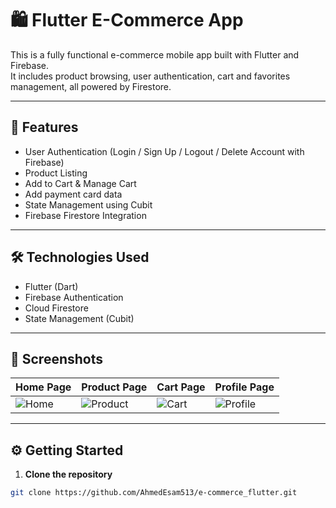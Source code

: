 # 🛍️ Flutter E-Commerce App

This is a fully functional e-commerce mobile app built with Flutter and Firebase.  
It includes product browsing, user authentication, cart and favorites management, all powered by Firestore.

---

## 🚀 Features

- User Authentication (Login / Sign Up / Logout / Delete Account with Firebase)
- Product Listing
- Add to Cart & Manage Cart
- Add payment card data
- State Management using Cubit
- Firebase Firestore Integration

---

## 🛠️ Technologies Used

- Flutter (Dart)
- Firebase Authentication
- Cloud Firestore
- State Management (Cubit)

---

## 📱 Screenshots

| Home Page | Product Page | Cart Page | Profile Page |
|-----------|--------------|-----------|---------------|
| ![Home](screenshots/home.png) | ![Product](screenshots/product.png) | ![Cart](screenshots/cart.png) | ![Profile](screenshots/profile.png) |

---

## ⚙️ Getting Started

1. **Clone the repository**
```bash
git clone https://github.com/AhmedEsam513/e-commerce_flutter.git

